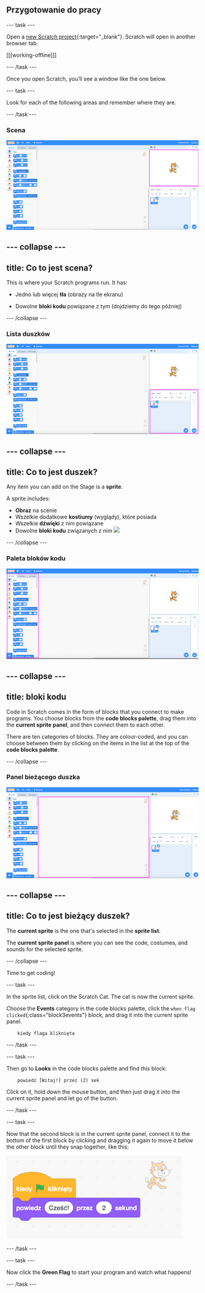 ## Przygotowanie do pracy

\--- task \---

Open a [new Scratch project](https://rpf.io/scratch-new){:target="_blank"}. Scratch will open in another browser tab.

[[[working-offline]]]

\--- /task \---

Once you open Scratch, you’ll see a window like the one below.

\--- task \---

Look for each of the following areas and remember where they are.

\--- /task \---

### Scena

![Scratch window with the stage highlighted](images/hlStage.png)

## \--- collapse \---

## title: Co to jest scena?

This is where your Scratch programs run. It has:

* Jedno lub więcej **tła** (obrazy na tle ekranu)

* Dowolne **bloki kodu** powiązane z tym (dojdziemy do tego później)

\--- /collapse \---

### Lista duszków

![Scratch window with the sprite list highlighted](images/hlSpriteList.png)

## \--- collapse \---

## title: Co to jest duszek?

Any item you can add on the Stage is a **sprite**.

A sprite includes:

* **Obraz** na scenie
* Wszelkie dodatkowe **kostiumy** (wyglądy), które posiada
* Wszelkie **dźwięki** z nim powiązane
* Dowolne **bloki kodu** związanych z nim ![](images/setup2.png)

\--- /collapse \---

### Paleta bloków kodu

![Scratch window with the blocks pallet highlighted](images/hlBlocksPalette.png)

## \--- collapse \---

## title: bloki kodu

Code in Scratch comes in the form of blocks that you connect to make programs. You choose blocks from the **code blocks palette**, drag them into the **current sprite panel**, and then connect them to each other.

There are ten categories of blocks. They are colour-coded, and you can choose between them by clicking on the items in the list at the top of the **code blocks palette**.

\--- /collapse \---

### Panel bieżącego duszka

![Scratch window with the current sprite panel highlighted](images/hlCurrentSpritePanel.png)

## \--- collapse \---

## title: Co to jest bieżący duszek?

The **current sprite** is the one that's selected in the **sprite list**.

The **current sprite panel** is where you can see the code, costumes, and sounds for the selected sprite.

\--- /collapse \---

Time to get coding!

\--- task \---

In the sprite list, click on the Scratch Cat. The cat is now the current sprite.

Choose the **Events** category in the code blocks palette, click the `when flag clicked`{:class="block3events"} block, and drag it into the current sprite panel.

```blocks3
    kiedy flaga kliknięta
```

\--- /task \---

\--- task \---

Then go to **Looks** in the code blocks palette and find this block:

```blocks3
    powiedz [Witaj!] przez (2) sek
```

Click on it, hold down the mouse button, and then just drag it into the current sprite panel and let go of the button.

\--- /task \---

\--- task \---

Now that the second block is in the current sprite panel, connect it to the bottom of the first block by clicking and dragging it again to move it below the other block until they snap together, like this:

![](images/setup3.png)

\--- /task \---

\--- task \---

Now click the **Green Flag** to start your program and watch what happens!

\--- /task \---